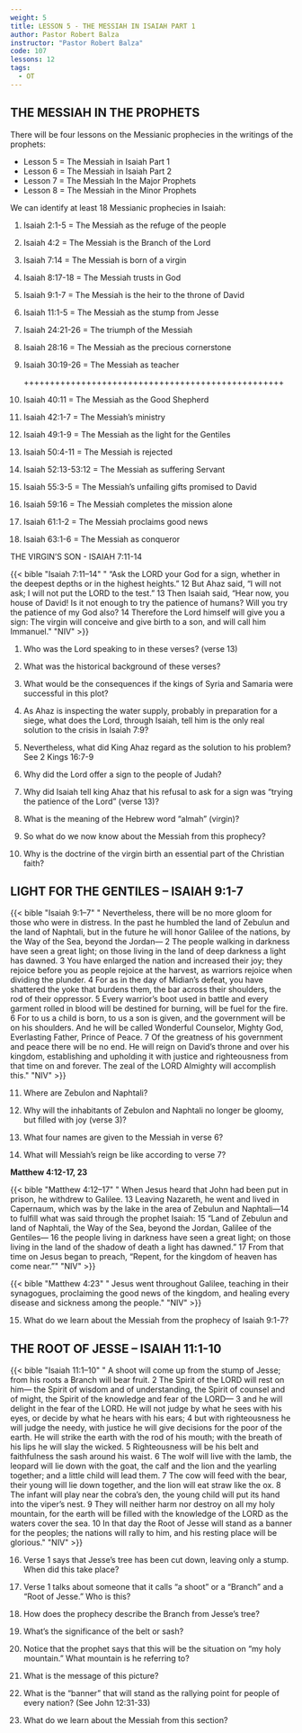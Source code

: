 ```yaml
---
weight: 5
title: LESSON 5 - THE MESSIAH IN ISAIAH PART 1
author: Pastor Robert Balza
instructor: "Pastor Robert Balza"
code: 107
lessons: 12
tags: 
  - OT
---
```

## THE MESSIAH IN THE PROPHETS

There will be four lessons on the Messianic prophecies in the writings of the prophets:

- Lesson 5 = The Messiah in Isaiah Part 1
- Lesson 6 = The Messiah in Isaiah Part 2 
- Lesson 7 = The Messiah In the Major Prophets
- Lesson 8 = The Messiah in the Minor Prophets

We can identify at least 18 Messianic prophecies in Isaiah:

1.	Isaiah 2:1-5 = The Messiah as the refuge of the people
2.	Isaiah 4:2 = The Messiah is the Branch of the Lord
3.	Isaiah 7:14 = The Messiah is born of a virgin
4.	Isaiah 8:17-18 = The Messiah trusts in God
5.	Isaiah 9:1-7 = The Messiah is the heir to the throne of David
6.	Isaiah 11:1-5 = The Messiah as the stump from Jesse
7.	Isaiah 24:21-26 = The triumph of the Messiah
8.	Isaiah 28:16 = The Messiah as the precious cornerstone
9.	Isaiah 30:19-26 = The Messiah as teacher

	++++++++++++++++++++++++++++++++++++++++++++++++++

10.	Isaiah 40:11 = The Messiah as the Good Shepherd
11.	Isaiah 42:1-7 = The Messiah’s ministry
12.	Isaiah 49:1-9 = The Messiah as the light for the Gentiles
13.	Isaiah 50:4-11 = The Messiah is rejected
14.	Isaiah 52:13-53:12 = The Messiah as suffering Servant
15.	Isaiah 55:3-5 = The Messiah’s unfailing gifts promised to David
16.	Isaiah 59:16 = The Messiah completes the mission alone
17.	Isaiah 61:1-2 = The Messiah proclaims good news
18.	Isaiah 63:1-6 = The Messiah as conqueror

THE VIRGIN’S SON - ISAIAH 7:11-14

{{< bible "Isaiah 7:11–14" " “Ask the LORD your God for a sign, whether in the deepest depths or in the highest heights.” 12 But Ahaz said, “I will not ask; I will not put the LORD to the test.” 13 Then Isaiah said, “Hear now, you house of David! Is it not enough to try the patience of humans? Will you try the patience of my God also? 14 Therefore the Lord himself will give you a sign: The virgin will conceive and give birth to a son, and will call him Immanuel." "NIV" >}}

1)	Who was the Lord speaking to in these verses? (verse 13)

2)	What was the historical background of these verses? 

3)	What would be the consequences if the kings of Syria and Samaria were successful in this plot? 

4)	As Ahaz is inspecting the water supply, probably in preparation for a siege, what does the Lord, through Isaiah, tell him is the only real solution to the crisis in Isaiah 7:9?

5)	Nevertheless, what did King Ahaz regard as the solution to his problem? See 2 Kings 16:7-9 

6)	Why did the Lord offer a sign to the people of Judah?

7)	Why did Isaiah tell king Ahaz that his refusal to ask for a sign was “trying the patience of the Lord” (verse 13)? 

8)	What is the meaning of the Hebrew word “almah” (virgin)?

9)	So what do we now know about the Messiah from this prophecy? 

10)	Why is the doctrine of the virgin birth an essential part of the Christian faith?

## LIGHT FOR THE GENTILES – ISAIAH 9:1-7  

{{< bible "Isaiah 9:1–7" " Nevertheless, there will be no more gloom for those who were in distress. In the past he humbled the land of Zebulun and the land of Naphtali, but in the future he will honor Galilee of the nations, by the Way of the Sea, beyond the Jordan— 2 The people walking in darkness have seen a great light; on those living in the land of deep darkness a light has dawned. 3 You have enlarged the nation and increased their joy; they rejoice before you as people rejoice at the harvest, as warriors rejoice when dividing the plunder. 4 For as in the day of Midian’s defeat, you have shattered the yoke that burdens them, the bar across their shoulders, the rod of their oppressor. 5 Every warrior’s boot used in battle and every garment rolled in blood will be destined for burning, will be fuel for the fire. 6 For to us a child is born, to us a son is given, and the government will be on his shoulders. And he will be called Wonderful Counselor, Mighty God, Everlasting Father, Prince of Peace. 7 Of the greatness of his government and peace there will be no end. He will reign on David’s throne and over his kingdom, establishing and upholding it with justice and righteousness from that time on and forever. The zeal of the LORD Almighty will accomplish this." "NIV" >}}

11)	Where are Zebulon and Naphtali?

12)	Why will the inhabitants of Zebulon and Naphtali no longer be gloomy, but filled with joy (verse 3)? 

13)	What four names are given to the Messiah in verse 6?

14)	What will Messiah’s reign be like according to verse 7? 

**Matthew 4:12-17, 23**

{{< bible "Matthew 4:12–17" " When Jesus heard that John had been put in prison, he withdrew to Galilee. 13 Leaving Nazareth, he went and lived in Capernaum, which was by the lake in the area of Zebulun and Naphtali—14 to fulfill what was said through the prophet Isaiah: 15 “Land of Zebulun and land of Naphtali, the Way of the Sea, beyond the Jordan, Galilee of the Gentiles— 16 the people living in darkness have seen a great light; on those living in the land of the shadow of death a light has dawned.” 17 From that time on Jesus began to preach, “Repent, for the kingdom of heaven has come near.”" "NIV" >}}

{{< bible "Matthew 4:23" " Jesus went throughout Galilee, teaching in their synagogues, proclaiming the good news of the kingdom, and healing every disease and sickness among the people." "NIV" >}}

15)	What do we learn about the Messiah from the prophecy of Isaiah 9:1-7?

## THE ROOT OF JESSE – ISAIAH 11:1-10 

{{< bible "Isaiah 11:1–10" " A shoot will come up from the stump of Jesse; from his roots a Branch will bear fruit. 2 The Spirit of the LORD will rest on him— the Spirit of wisdom and of understanding, the Spirit of counsel and of might, the Spirit of the knowledge and fear of the LORD— 3 and he will delight in the fear of the LORD. He will not judge by what he sees with his eyes, or decide by what he hears with his ears; 4 but with righteousness he will judge the needy, with justice he will give decisions for the poor of the earth. He will strike the earth with the rod of his mouth; with the breath of his lips he will slay the wicked. 5 Righteousness will be his belt and faithfulness the sash around his waist. 6 The wolf will live with the lamb, the leopard will lie down with the goat, the calf and the lion and the yearling together; and a little child will lead them. 7 The cow will feed with the bear, their young will lie down together, and the lion will eat straw like the ox. 8 The infant will play near the cobra’s den, the young child will put its hand into the viper’s nest. 9 They will neither harm nor destroy on all my holy mountain, for the earth will be filled with the knowledge of the LORD as the waters cover the sea. 10 In that day the Root of Jesse will stand as a banner for the peoples; the nations will rally to him, and his resting place will be glorious." "NIV" >}}

16)	Verse 1 says that Jesse’s tree has been cut down, leaving only a stump. When did this take place?  

17)	Verse 1 talks about someone that it calls “a shoot” or a “Branch” and a “Root of Jesse.” Who is this? 

18)	How does the prophecy describe the Branch from Jesse’s tree?

19)	What’s the significance of the belt or sash?

20)	Notice that the prophet says that this will be the situation on “my holy mountain.” What mountain is he referring to? 

21)	What is the message of this picture? 

22)	What is the “banner” that will stand as the rallying point for people of every nation? (See John 12:31-33) 

23)	What do we learn about the Messiah from this section?